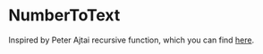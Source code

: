 NumberToText
============

Inspired by Peter Ajtai recursive function, which you can find [here](http://peter-ajtai.com/examples/numbers.php).
